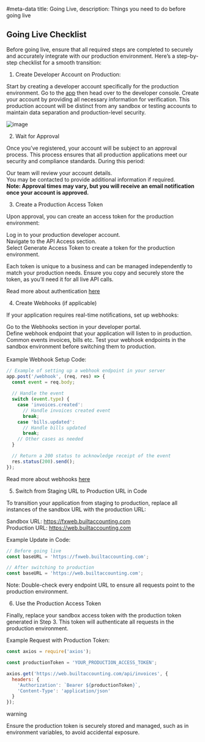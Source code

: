 #meta-data title: Going Live, description: Things you need to do before going live

## Going Live Checklist

Before going live, ensure that all required steps are completed to securely and accurately integrate with our production environment. Here’s a step-by-step checklist for a smooth transition:

1. Create Developer Account on Production:

Start by creating a developer account specifically for the production environment. Go to the [app](https://app.built.africa) then head over to the developer console. Create your account by providing all necessary information for verification. This production account will be distinct from any sandbox or testing accounts to maintain data separation and production-level security.

![image](/img/901_1x_shots_so.png)

2. Wait for Approval

Once you’ve registered, your account will be subject to an approval process. This process ensures that all production applications meet our security and compliance standards. During this period:

Our team will review your account details.<br/>
You may be contacted to provide additional information if required.<br/>
__Note: Approval times may vary, but you will receive an email notification once your account is approved.__

3. Create a Production Access Token

Upon approval, you can create an access token for the production environment:

Log in to your production developer account.<br/>
Navigate to the API Access section.<br/>
Select Generate Access Token to create a token for the production environment.<br/>

Each token is unique to a business and can be managed independently to match your production needs. Ensure you copy and securely store the token, as you’ll need it for all live API calls.<br/>

Read more about authentication [here](/docs/1-getting-started/2-authentication)<br/>

4. Create Webhooks (if applicable)

If your application requires real-time notifications, set up webhooks:

Go to the Webhooks section in your developer portal.<br/>
Define webhook endpoint that your application will listen to in production. Common events invoices, bills etc.
Test your webhook endpoints in the sandbox environment before switching them to production.<br/><br/>
Example Webhook Setup Code:

```js
// Example of setting up a webhook endpoint in your server
app.post('/webhook', (req, res) => {
  const event = req.body;
  
  // Handle the event
  switch (event.type) {
    case 'invoices.created':
      // Handle invoices created event
      break;
    case 'bills.updated':
      // Handle bills updated
      break;
    // Other cases as needed
  }

  // Return a 200 status to acknowledge receipt of the event
  res.status(200).send();
});
```

Read more about webhooks [here](/docs/1-getting-started/3-webhook)

5. Switch from Staging URL to Production URL in Code

To transition your application from staging to production, replace all instances of the sandbox URL with the production URL:

Sandbox URL: https://fxweb.builtaccounting.com<br/>
Production URL: https://web.builtaccounting.com<br/>

Example Update in Code:

```js
// Before going live
const baseURL = 'https://fxweb.builtaccounting.com';

// After switching to production
const baseURL = 'https://web.builtaccounting.com';
```

Note: Double-check every endpoint URL to ensure all requests point to the production environment.

6. Use the Production Access Token

Finally, replace your sandbox access token with the production token generated in Step 3. This token will authenticate all requests in the production environment.

Example Request with Production Token:

```js
const axios = require('axios');

const productionToken = 'YOUR_PRODUCTION_ACCESS_TOKEN';

axios.get('https://web.builtaccounting.com/api/invoices', {
  headers: {
    'Authorization': `Bearer ${productionToken}`,
    'Content-Type': 'application/json'
  }
});
```

<div class="warning-card">
<span class="material-symbols-outlined">
warning
</span>

Ensure the production token is securely stored and managed, such as in environment variables, to avoid accidental exposure.
</div>